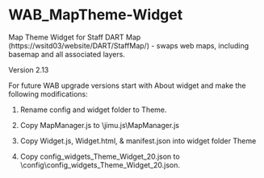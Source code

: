 # WAB_MapTheme-Widget
Map Theme Widget for Staff DART Map (https://wsitd03/website/DART/StaffMap/) - swaps web maps, including basemap and all associated layers.

Version 2.13

For future WAB upgrade versions start with About widget and make the following modifications:

1. Rename config and widget folder to Theme. 

2. Copy MapManager.js to \jimu.js\MapManager.js

3. Copy Widget.js, Widget.html, & manifest.json into widget folder Theme

4. Copy config_widgets_Theme_Widget_20.json to \config\config_widgets_Theme_Widget_20.json.
